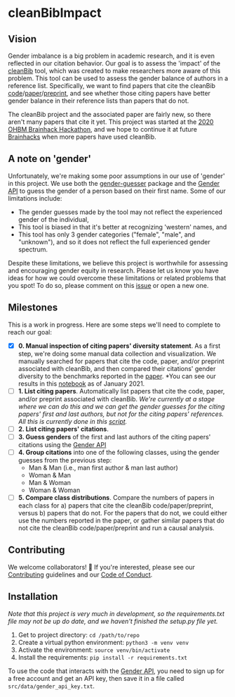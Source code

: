 # cleanBibImpact

## Vision
Gender imbalance is a big problem in academic research, and it is even reflected in our citation behavior. Our goal is to assess the 'impact' of the [cleanBib](https://github.com/dalejn/cleanBib) tool, which was created to make researchers more aware of this problem. This tool can be used to assess the gender balance of authors in a reference list. Specifically, we want to find papers that cite the cleanBib [code](https://doi.org/10.5281/zenodo.3672109)/[paper](https://doi.org/10.1038/s41593-020-0658-y)/[preprint](https://doi.org/10.1101/2020.01.03.894378), and see whether those citing papers have better gender balance in their reference lists than papers that do not.

The cleanBib project and the associated paper are fairly new, so there aren't many papers that cite it yet. This project was started at the [2020 OHBM Brainhack Hackathon](https://ohbm.github.io/hackathon2020/), and we hope to continue it at future [Brainhacks](https://brainhack.org/) when more papers have used cleanBib.

## A note on 'gender'
Unfortunately, we're making some poor assumptions in our use of 'gender' in this project. We use both the [gender-guesser](https://pypi.org/project/gender-guesser/) package and the [Gender API](https://gender-api.com/) to guess the gender of a person based on their first name. Some of our limitations include:
- The gender guesses made by the tool may not reflect the experienced gender of the individual,
- This tool is biased in that it's better at recognizing 'western' names, and
- This tool has only 3 gender categories ("female", "male", and "unknown"), and so it does not reflect the full experienced gender spectrum.

Despite these limitations, we believe this project is worthwhile for assessing and encouraging gender equity in research. Please let us know you have ideas for how we could overcome these limitations or related problems that you spot! To do so, please comment on this [issue](https://github.com/koudyk/cleanBibImpact/issues/7) or open a new one.

## Milestones
This is a work in progress. Here are some steps we'll need to complete to reach our goal:
- [x] **0. Manual inspection of citing papers' diversity statement**. As a first step, we're doing some manual data collection and visualization. We manually searched for papers that cite the code, paper, and/or preprint associated with cleanBib, and then compared their citations' gender diversity to the benchmarks reported in the [paper](https://doi.org/10.1038/s41593-020-0658-y). *You can see our results in this [notebook](https://github.com/koudyk/cleanBibImpact/blob/master/src/visualization/visualize_manual_data.ipynb) as of January 2021.
- [ ] **1. List citing papers**. Automatically list papers that cite the code, paper, and/or preprint associated with cleanBib. *We're currently at a stage where we can do this and we can get the gender guesses for the citing papers' first and last authors, but not for the citing papers' references. All this is currently done in this [script](https://github.com/koudyk/cleanBibImpact/blob/master/src/data/make_dataset.py).*
- [ ] **2. List citing papers' citations**.
- [ ] **3. Guess genders** of the first and last authors of the  citing papers' citations using the [Gender API](https://gender-api.com)
- [ ] **4. Group citations** into one of the following classes, using the gender guesses from the previous step:
  - Man & Man (i.e., man first author & man last author)
  - Woman & Man
  - Man & Woman
  - Woman & Woman
- [ ] **5. Compare class distributions**. Compare the numbers of papers in each class for a) papers that cite the cleanBib code/paper/preprint, versus b) papers that do not. For the papers that do not, we could either use the numbers reported in the paper, or gather similar papers that do not cite the cleanBib code/paper/preprint and run a causal analysis.

## Contributing
We welcome collaborators! 🤗
If you're interested, please see our [Contributing](https://github.com/koudyk/cleanBibImpact/blob/master/CONTRIBUTING.md) guidelines and our [Code of Conduct](https://github.com/koudyk/cleanBibImpact/blob/master/CODE_OF_CONDUCT.md).


## Installation
*Note that this project is very much in development, so the requirements.txt file may not be up do date, and we haven't finished the setup.py file yet.*

1. Get to project directory: `cd /path/to/repo`
2. Create a virtual python environment: `python3 -m venv venv`
3. Activate the environment: `source venv/bin/activate`
4. Install the requirements: `pip install -r requirements.txt`

To use the code that interacts with the [Gender API](https://gender-api.com/), you need to sign up for a free account and get an API key, then save it in a file called `src/data/gender_api_key.txt`.

